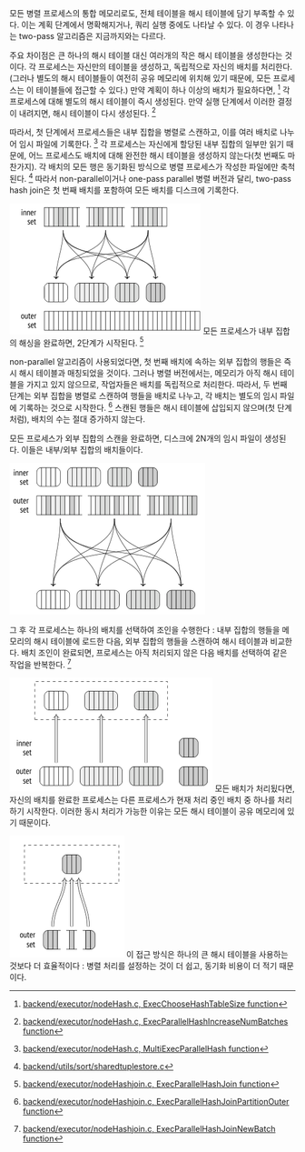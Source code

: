 
모든 병렬 프로세스의 통합 메모리로도, 전체 테이블을 해시 테이블에 담기 부족할 수 있다. 이는 계획 단계에서 명확해지거나, 쿼리 실행 중에도 나타날 수 있다.
이 경우 나타나는 two-pass 알고리즘은 지금까지와는 다르다.

주요 차이점은 큰 하나의 해시 테이블 대신 여러개의 작은 해시 테이블을 생성한다는 것이다.
각 프로세스는 자신만의 테이블을 생성하고, 독립적으로 자신의 배치를 처리한다. (그러나 별도의 해시 테이블들이 여전히 공유 메모리에 위치해 있기 때문에, 모든 프로세스는 이 테이블들에 접근할 수 있다.)
만약 계획이 하나 이상의 배치가 필요하다면, [^1] 각 프로세스에 대해 별도의 해시 테이블이 즉시 생성된다. 만약 실행 단계에서 이러한 결정이 내려지면, 해시 테이블이 다시 생성된다. [^2]

따라서, 첫 단계에서 프로세스들은 내부 집합을 병렬로 스캔하고, 이를 여러 배치로 나누어 임시 파일에 기록한다. [^3] 각 프로세스는 자신에게 할당된 내부 집합의 일부만 읽기 때문에, 어느 프로세스도 배치에 대해 완전한 해시 테이블을 생성하지 않는다(첫 번째도 마찬가지).
각 배치의 모든 행은 동기화된 방식으로 병렬 프로세스가 작성한 파일에만 축척된다. [^4] 따라서 non-parallel이거나 one-pass parallel 병렬 버전과 달리, two-pass hash join은 첫 번째 배치를 포함하여 모든 배치를 디스크에 기록한다.

![400](image/Pasted%20image%2020241024100433.png)
모든 프로세스가 내부 집합의 해싱을 완료하면, 2단계가 시작된다. [^5]

non-parallel 알고리즘이 사용되었다면, 첫 번째 배치에 속하는 외부 집합의 행들은 즉시 해시 테이블과 매칭되었을 것이다. 그러나 병렬 버전에서는, 메모리가 아직 해시 테이블을 가지고 있지 않으므로, 작업자들은 배치를 독립적으로 처리한다.
따라서, 두 번째 단계는 외부 집합을 병렬로 스캔하여 행들을 배치로 나누고, 각 배치는 별도의 임시 파일에 기록하는 것으로 시작한다. [^6]
스캔된 행들은 해시 테이블에 삽입되지 않으며(첫 단계처럼), 배치의 수는 절대 증가하지 않는다.

모든 프로세스가 외부 집합의 스캔을 완료하면, 디스크에 2N개의 임시 파일이 생성된다. 이들은 내부/외부 집합의 배치들이다.

![400](image/Pasted%20image%2020241024101100.png)


그 후 각 프로세스는 하나의 배치를 선택하여 조인을 수행한다 : 내부 집합의 행들을 메모리의 해시 테이블에 로드한 다음, 외부 집합의  행들을 스캔하여 해시 테이블과 비교한다.
배치 조인이 완료되면, 프로세스는 아직 처리되지 않은 다음 배치를 선택하여 같은 작업을 반복한다. [^7]

![400](image/Pasted%20image%2020241024101418.png)
모든 배치가 처리됬다면, 자신의 배치를 완료한 프로세스는 다른 프로세스가 현재 처리 중인 배치 중 하나를 처리하기 시작한다. 이러한 동시 처리가 가능한 이유는 모든 해시 테이블이 공유 메모리에 있기 때문이다.

![200](image/Pasted%20image%2020241024101559.png)
이 접근 방식은 하나의 큰 해시 테이블을 사용하는 것보다 더 효율적이다 : 병렬 처리를 설정하는 것이 더 쉽고, 동기화 비용이 더 적기 때문이다.



[^1]:[backend/executor/nodeHash.c, ExecChooseHashTableSize function](https://git.postgresql.org/gitweb/?p=postgresql.git;a=blob;f=src/backend/executor/nodeHash.c;hb=REL_14_STABLE)
[^2]:[backend/executor/nodeHash.c, ExecParallelHashIncreaseNumBatches function](https://git.postgresql.org/gitweb/?p=postgresql.git;a=blob;f=src/backend/executor/nodeHash.c;hb=REL_14_STABLE)
[^3]:[backend/executor/nodeHash.c, MultiExecParallelHash function](https://git.postgresql.org/gitweb/?p=postgresql.git;a=blob;f=src/backend/executor/nodeHash.c;hb=REL_14_STABLE)
[^4]:[backend/utils/sort/sharedtuplestore.c](https://git.postgresql.org/gitweb/?p=postgresql.git;a=blob;f=src/backend/utils/sort/sharedtuplestore.c;hb=REL_14_STABLE)
[^5]:[ backend/executor/nodeHashjoin.c, ExecParallelHashJoin function](https://git.postgresql.org/gitweb/?p=postgresql.git;a=blob;f=src/backend/executor/nodeHashjoin.c;hb=REL_14_STABLE)
[^6]:[ backend/executor/nodeHashjoin.c, ExecParallelHashJoinPartitionOuter function](https://git.postgresql.org/gitweb/?p=postgresql.git;a=blob;f=src/backend/executor/nodeHashjoin.c;hb=REL_14_STABLE)

[^7]:[ backend/executor/nodeHashjoin.c, ExecParallelHashJoinNewBatch function](https://git.postgresql.org/gitweb/?p=postgresql.git;a=blob;f=src/backend/executor/nodeHashjoin.c;hb=REL_14_STABLE)